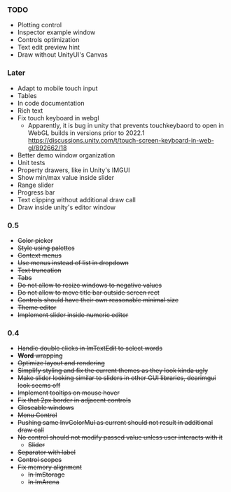 ### TODO
- Plotting control
- Inspector example window
- Controls optimization
- Text edit preview hint
- Draw without UnityUI's Canvas

### Later
- Adapt to mobile touch input
- Tables
- In code documentation
- Rich text
- Fix touch keyboard in webgl
  - Apparently, it is bug in unity that prevents touchkeybaord to open in WebGL builds in versions prior to 2022.1 https://discussions.unity.com/t/touch-screen-keyboard-in-web-gl/892662/18 
- Better demo window organization 
- Unit tests
- Property drawers, like in Unity's IMGUI
- Show min/max value inside slider
- Range slider
- Progress bar
- Text clipping without additional draw call
- Draw inside unity's editor window

### 0.5
- ~~Color picker~~
- ~~Style using palettes~~
- ~~Context menus~~
- ~~Use menus instead of list in dropdown~~
- ~~Text truncation~~
- ~~Tabs~~
- ~~Do not allow to resize windows to negative values~~
- ~~Do not allow to move title bar outside screen rect~~
- ~~Controls should have their own reasonable minimal size~~
- ~~Theme editor~~
- ~~Implement slider inside numeric editor~~

### 0.4
- ~~Handle double clicks in ImTextEdit to select words~~
- ~~__Word__ wrapping~~
- ~~Optimize layout and rendering~~
- ~~Simplify styling and fix the current themes as they look kinda ugly~~
- ~~Make slider looking similar to sliders in other GUI libraries, dearimgui look seems off~~
- ~~Implement tooltips on mouse hover~~
- ~~Fix that 2px border in adjacent controls~~
- ~~Closeable windows~~
- ~~Menu Control~~
- ~~Pushing same InvColorMul as current should not result in additional draw call~~
- ~~No control should not modify passed value unless user interacts with it~~
  - ~~Slider~~
- ~~Separator with label~~
- ~~Control scopes~~
- ~~Fix memory alignment~~
  - ~~In ImStorage~~
  - ~~In ImArena~~